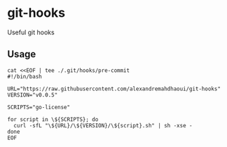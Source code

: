 # git-hooks

Useful git hooks

## Usage

```shell
cat <<EOF | tee ./.git/hooks/pre-commit
#!/bin/bash

URL="https://raw.githubusercontent.com/alexandremahdhaoui/git-hooks"
VERSION="v0.0.5"

SCRIPTS="go-license"

for script in \${SCRIPTS}; do
  curl -sfL "\${URL}/\${VERSION}/\${script}.sh" | sh -xse -
done
EOF
```
